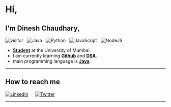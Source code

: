 # Hi,
## I'm Dinesh Chaudhary,

![visitor](https://visitor-badge.laobi.icu/badge?page_id=DineshPC") 
&nbsp; ![Java](https://badges.aleen42.com/src/java.svg)
&nbsp; ![Python](https://badges.aleen42.com/src/python_dfc.svg)
&nbsp; ![JavaScript](https://badges.aleen42.com/src/javascript_dfc.svg)
&nbsp; ![NodeJS](https://badges.aleen42.com/src/node_dfc.svg)
  
- **<ins>Student</ins>** at the University of Mumbai.
- I am currently learning **<ins>Github</ins>** and **<ins>DSA</ins>**.
- main programming language is **<ins>Java</ins>**.

--------

## How to reach me

<a href="https://www.linkedin.com/in/dinesh-chaudhary-a932a9245">![LinkedIn](https://img.shields.io/badge/LinkedIn-0077B5?style=for-the-badge&logo=linkedin&logoColor=white)</a>
&emsp;
<a href="https://twitter.com/DineshCh2003">![Twitter](https://img.shields.io/badge/Twitter-ffffff?style=for-the-badge&logo=twitter&logoColor=blue)</a>
- ---
